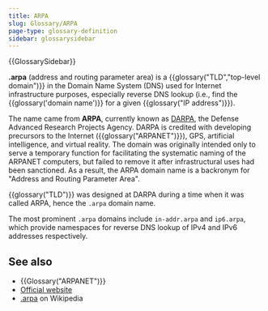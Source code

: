 ```yaml
---
title: ARPA
slug: Glossary/ARPA
page-type: glossary-definition
sidebar: glossarysidebar
---
```


{{GlossarySidebar}}

**.arpa** (address and routing parameter area) is a {{glossary("TLD","top-level domain")}} in the Domain Name System (DNS) used for Internet infrastructure purposes, especially reverse DNS lookup (i.e., find the {{glossary('domain name')}} for a given {{glossary("IP address")}}).

The name came from **ARPA**, currently known as [DARPA](https://en.wikipedia.org/wiki/DARPA), the Defense Advanced Research Projects Agency. DARPA is credited with developing precursors to the Internet ({{glossary("ARPANET")}}), GPS, artificial intelligence, and virtual reality. The domain was originally intended only to serve a temporary function for facilitating the systematic naming of the ARPANET computers, but failed to remove it after infrastructural uses had been sanctioned. As a result, the ARPA domain name is a backronym for "Address and Routing Parameter Area".

{{glossary("TLD")}} was designed at DARPA during a time when it was called ARPA, hence the `.arpa` domain name.

The most prominent `.arpa` domains include `in-addr.arpa` and `ip6.arpa`, which provide namespaces for reverse DNS lookup of IPv4 and IPv6 addresses respectively.

## See also

- {{Glossary("ARPANET")}}
- [Official website](https://www.iana.org/domains/arpa)
- [.arpa](https://en.wikipedia.org/wiki/.arpa) on Wikipedia
